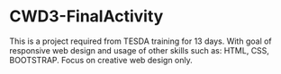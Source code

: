 # CWD3-FinalActivity
This is a project required from TESDA training for 13 days.
With goal of responsive web design and usage of other skills such as:
HTML, CSS, BOOTSTRAP. Focus on creative web design only.
